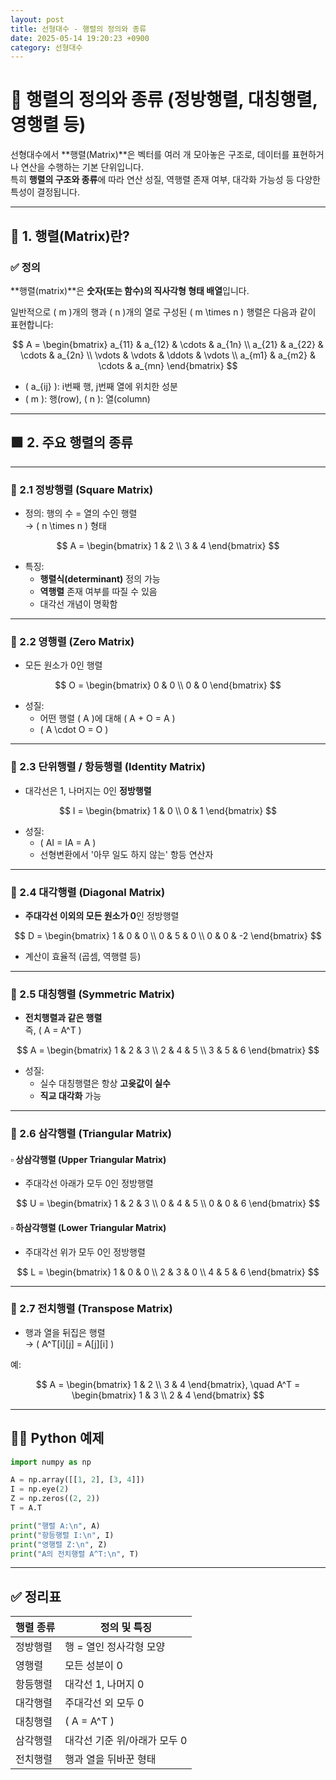```yaml
---
layout: post
title: 선형대수 - 행렬의 정의와 종류
date: 2025-05-14 19:20:23 +0900
category: 선형대수
---
```

# 🧮 행렬의 정의와 종류 (정방행렬, 대칭행렬, 영행렬 등)

선형대수에서 **행렬(Matrix)**은 벡터를 여러 개 모아놓은 구조로, 데이터를 표현하거나 연산을 수행하는 기본 단위입니다.  
특히 **행렬의 구조와 종류**에 따라 연산 성질, 역행렬 존재 여부, 대각화 가능성 등 다양한 특성이 결정됩니다.

---

## 🔷 1. 행렬(Matrix)란?

### ✅ 정의

**행렬(matrix)**은 **숫자(또는 함수)의 직사각형 형태 배열**입니다.

일반적으로 \( m \)개의 행과 \( n \)개의 열로 구성된 \( m \times n \) 행렬은 다음과 같이 표현합니다:

$$
A = \begin{bmatrix}
a_{11} & a_{12} & \cdots & a_{1n} \\
a_{21} & a_{22} & \cdots & a_{2n} \\
\vdots & \vdots & \ddots & \vdots \\
a_{m1} & a_{m2} & \cdots & a_{mn}
\end{bmatrix}
$$

- \( a_{ij} \): i번째 행, j번째 열에 위치한 성분
- \( m \): 행(row), \( n \): 열(column)

---

## 🟩 2. 주요 행렬의 종류

---

### 📌 2.1 정방행렬 (Square Matrix)

- 정의: 행의 수 = 열의 수인 행렬  
  → \( n \times n \) 형태

$$
A = \begin{bmatrix}
1 & 2 \\
3 & 4
\end{bmatrix}
$$

- 특징:
  - **행렬식(determinant)** 정의 가능
  - **역행렬** 존재 여부를 따질 수 있음
  - 대각선 개념이 명확함

---

### 📌 2.2 영행렬 (Zero Matrix)

- 모든 원소가 0인 행렬

$$
O = \begin{bmatrix}
0 & 0 \\
0 & 0
\end{bmatrix}
$$

- 성질:
  - 어떤 행렬 \( A \)에 대해 \( A + O = A \)
  - \( A \cdot O = O \)

---

### 📌 2.3 단위행렬 / 항등행렬 (Identity Matrix)

- 대각선은 1, 나머지는 0인 **정방행렬**

$$
I = \begin{bmatrix}
1 & 0 \\
0 & 1
\end{bmatrix}
$$

- 성질:
  - \( AI = IA = A \)
  - 선형변환에서 '아무 일도 하지 않는' 항등 연산자

---

### 📌 2.4 대각행렬 (Diagonal Matrix)

- **주대각선 이외의 모든 원소가 0**인 정방행렬

$$
D = \begin{bmatrix}
1 & 0 & 0 \\
0 & 5 & 0 \\
0 & 0 & -2
\end{bmatrix}
$$

- 계산이 효율적 (곱셈, 역행렬 등)

---

### 📌 2.5 대칭행렬 (Symmetric Matrix)

- **전치행렬과 같은 행렬**  
  즉, \( A = A^T \)

$$
A = \begin{bmatrix}
1 & 2 & 3 \\
2 & 4 & 5 \\
3 & 5 & 6
\end{bmatrix}
$$

- 성질:
  - 실수 대칭행렬은 항상 **고윳값이 실수**
  - **직교 대각화** 가능

---

### 📌 2.6 삼각행렬 (Triangular Matrix)

#### ▫️ 상삼각행렬 (Upper Triangular Matrix)

- 주대각선 아래가 모두 0인 정방행렬

$$
U = \begin{bmatrix}
1 & 2 & 3 \\
0 & 4 & 5 \\
0 & 0 & 6
\end{bmatrix}
$$

#### ▫️ 하삼각행렬 (Lower Triangular Matrix)

- 주대각선 위가 모두 0인 정방행렬

$$
L = \begin{bmatrix}
1 & 0 & 0 \\
2 & 3 & 0 \\
4 & 5 & 6
\end{bmatrix}
$$

---

### 📌 2.7 전치행렬 (Transpose Matrix)

- 행과 열을 뒤집은 행렬  
  → \( A^T[i][j] = A[j][i] \)

예:

$$
A = \begin{bmatrix}
1 & 2 \\
3 & 4
\end{bmatrix}, \quad
A^T = \begin{bmatrix}
1 & 3 \\
2 & 4
\end{bmatrix}
$$

---

## 🧑‍💻 Python 예제

```python
import numpy as np

A = np.array([[1, 2], [3, 4]])
I = np.eye(2)
Z = np.zeros((2, 2))
T = A.T

print("행렬 A:\n", A)
print("항등행렬 I:\n", I)
print("영행렬 Z:\n", Z)
print("A의 전치행렬 A^T:\n", T)
```

---

## ✅ 정리표

| 행렬 종류     | 정의 및 특징 |
|---------------|--------------|
| 정방행렬      | 행 = 열인 정사각형 모양 |
| 영행렬        | 모든 성분이 0 |
| 항등행렬      | 대각선 1, 나머지 0 |
| 대각행렬      | 주대각선 외 모두 0 |
| 대칭행렬      | \( A = A^T \) |
| 삼각행렬      | 대각선 기준 위/아래가 모두 0 |
| 전치행렬      | 행과 열을 뒤바꾼 형태 |